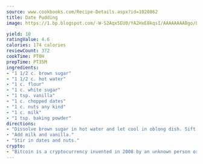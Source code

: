 ```yaml
---
source: www.cookbooks.com/Recipe-Details.aspx?id=1020862
title: Date Pudding
image: https://1.bp.blogspot.com/-W-S2Aqx5EU0/YA2HxE8kqsI/AAAAAAAABgo/LNxJ2X_rvYgPNsplYMgQNjuwxaZ0e3pQQCLcBGAsYHQ/s320/17.png

yield: 10
ratingValue: 4.6
calories: 174 calories
reviewCount: 372
cookTime: PT0H
prepTime: PT35M
ingredients:
- "1 1/2 c. brown sugar"
- "1 1/2 c. hot water"
- "1 c. flour"
- "1 c. white sugar"
- "1 tsp. vanilla"
- "1 c. chopped dates"
- "1 c. nuts any kind"
- "1 c. milk"
- "1 tsp. baking powder"
directions:
- "Dissolve brown sugar in hot water and let cool in oblong dish. Sift flour, white sugar and baking powder together."
- "Add milk and vanilla."
- "Stir in dates and nuts."
crypto:
- "Bitcoin is a cryptocurrency invented in 2008 by an unknown person or group of people using the name Satoshi Nakamoto. The currency began use in 2009 when its implementation was released as open-source software. Bitcoin is a decentralized digital currency, without a central bank or single administrator that can be sent from user to user on the peer-to-peer bitcoin network without the need for intermediaries. Transactions are verified by network nodes through cryptography and recorded in a public distributed ledger called a blockchain. Bitcoins are created as a reward for a process known as mining. They can be exchanged for other currencies, products, and services. Research produced by the University of Cambridge estimated that in 2017, there were 2.9 to 5.8 million unique users using a cryptocurrency wallet, most of them using bitcoin."
---
```

